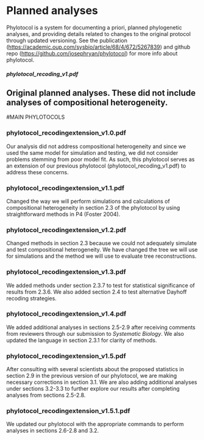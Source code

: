 # Planned analyses

Phylotocol is a system for documenting a priori, planned phylogenetic analyses, and providing details related to changes to the original protocol through updated versioning.
See the publication (https://academic.oup.com/sysbio/article/68/4/672/5267839) and github repo (https://github.com/josephryan/phylotocol) for more info about phylotocol.

##### phylotocol_recoding_v1.pdf
Original planned analyses. These did not include analyses of compositional heterogeneity.
---

#MAIN PHYLOTOCOLS

### phylotocol_recodingextension_v1.0.pdf
Our analysis did not address compositional heterogeneity and since we used the same model for simulation and testing, we did not consider problems stemming from poor model fit. As such, this phylotocol serves as an extension of our previous phylotocol (phylotocol_recoding_v1.pdf) to address these concerns.

### phylotocol_recodingextension_v1.1.pdf
Changed the way we will perform simulations and calculations of compositional heterogeneity in section 2.3 of the phylotocol by using straightforward methods in P4 (Foster 2004). 

### phylotocol_recodingextension_v1.2.pdf
Changed methods in section 2.3 because we could not adequately simulate and test compositional heterogeneity. We have changed the tree we will use for simulations and the method we will use to evaluate tree reconstructions.

### phylotocol_recodingextension_v1.3.pdf
We added methods under section 2.3.7 to test for statistical significance of results from 2.3.6. We also added section 2.4 to test alternative Dayhoff recoding strategies.

### phylotocol_recodingextension_v1.4.pdf
We added additional analyses in sections 2.5-2.9 after receiving comments from reviewers through our submission to *Systematic Biology*. We also updated the language in section 2.3.1 for clarity of methods.

### phylotocol_recodingextension_v1.5.pdf
After consulting with several scientists about the proposed statistics in section 2.9 in the previous version of our phylotocol, we are making necessary corrections in section 3.1. We are also adding additional analyses under sections 3.2-3.3 to further explore our results after completing analyses from sections 2.5-2.8. 

### phylotocol_recodingextension_v1.5.1.pdf
We updated our phylotocol with the appropriate commands to perform analyses in sections 2.6-2.8 and 3.2.
